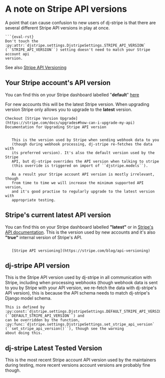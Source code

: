 # A note on Stripe API versions

A point that can cause confusion to new users of dj-stripe is that there are several different Stripe API versions in play at once.


````{attention}
```{eval-rst}
Don't touch the :py:attr:`djstripe.settings.DjstripeSettings.STRIPE_API_VERSION` (``STRIPE_API_VERSION``) setting doesn't need to match your Stripe account api
version.
````

See also [Stripe API Versioning](https://stripe.com/docs/api/versioning)

## Your Stripe account's API version

You can find this on your Stripe dashboard labelled "**default**" [here](https://dashboard.stripe.com/developers)

For new accounts this will be the latest Stripe version. When upgrading
version Stripe only allows you to upgrade to the **latest** version.

``` {tip}
Checkout [Stripe Version Upgrade](https://stripe.com/docs/upgrades#how-can-i-upgrade-my-api) Documentation for Upgrading Stripe API version
```


``` {note}

   This is the version used by Stripe when sending webhook data to you
   (though during webhook processing, dj-stripe re-fetches the data with
   its preferred version). It's also the default version used by the Stripe
   API, but dj-stripe overrides the API version when talking to stripe
   (this override is triggered on import of ``djstripe.models``).

   As a result your Stripe account API version is mostly irrelevant, though
   from time to time we will increase the minimum supported API version,
   and it's good practise to regularly upgrade to the latest version with
   appropriate testing.
```

## Stripe's current latest API version

You can find this on your Stripe dashboard labelled **"latest"** or in
[Stripe's API documentation](https://stripe.com/docs/upgrades#api-changelog). This is the version used by new accounts and it's also **"true"** internal
version of Stripe's API.

```{tip}

   [Stripe API versioning](https://stripe.com/blog/api-versioning)
```


## dj-stripe API version

This is the Stripe API version used by dj-stripe in all communication
with Stripe, including when processing webhooks (though webhook data is
sent to you by Stripe with your API version, we re-fetch the data with
dj-stripe's API version), this is because the API schema needs to match
dj-stripe's Django model schema.

```{eval-rst}
This is defined by :py:const:`djstripe.settings.DjstripeSettings.DEFAULT_STRIPE_API_VERSION` (``DEFAULT_STRIPE_API_VERSION``) and
can be overridden by the function, :py:func:`djstripe.settings.DjstripeSettings.set_stripe_api_version` (``set_stripe_api_version()``), though see the warning
about doing this.
```

## dj-stripe Latest Tested Version

This is the most recent Stripe account API version used by the
maintainers during testing, more recent versions account versions are
probably fine though.
